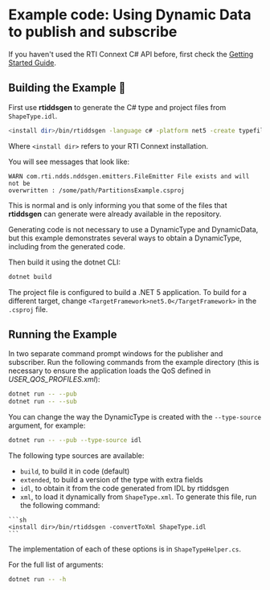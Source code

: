 # Example code: Using Dynamic Data to publish and subscribe

If you haven't used the RTI Connext C# API before, first check the
[Getting Started Guide](https://community.rti.com/static/documentation/connext-dds/6.1.0/doc/manuals/connext_dds_professional/getting_started_guide/index.html).

## Building the Example :wrench:

First use **rtiddsgen** to generate the C# type and project files from
`ShapeType.idl`.

```sh
<install dir>/bin/rtiddsgen -language c# -platform net5 -create typefiles -create makefiles ShapeType.idl
```

Where `<install dir>` refers to your RTI Connext installation.

You will see messages that look like:

```plaintext
WARN com.rti.ndds.nddsgen.emitters.FileEmitter File exists and will not be
overwritten : /some/path/PartitionsExample.csproj
```

This is normal and is only informing you that some of the files that
**rtiddsgen** can generate were already available in the repository.

Generating code is not necessary to use a DynamicType and
DynamicData, but this example demonstrates several ways to obtain a DynamicType,
including from the generated code.

Then build it using the dotnet CLI:

```sh
dotnet build
```

The project file is configured to build a .NET 5 application. To build for
a different target, change `<TargetFramework>net5.0</TargetFramework>` in
the `.csproj` file.

## Running the Example

In two separate command prompt windows for the publisher and subscriber. Run the
following commands from the example directory (this is necessary to ensure the
application loads the QoS defined in *USER_QOS_PROFILES.xml*):

```sh
dotnet run -- --pub
dotnet run -- --sub
```

You can change the way the DynamicType is created with the `--type-source`
argument, for example:

```sh
dotnet run -- --pub --type-source idl
```

The following type sources are available:

-   `build`, to build it in code (default)
-   `extended`, to build a version of the type with extra fields
-   `idl`, to obtain it from the code generated from IDL by rtiddsgen
-    `xml`, to load it dynamically from `ShapeType.xml`. To generate this file,
run the following command:

    ```sh
    <install dir>/bin/rtiddsgen -convertToXml ShapeType.idl
    ```

The implementation of each of these options is in `ShapeTypeHelper.cs`.

For the full list of arguments:

```sh
dotnet run -- -h
```
